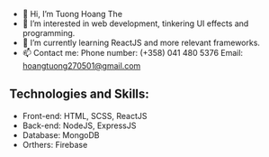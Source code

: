 - 👋 Hi, I’m Tuong Hoang The
- 👀 I’m interested in web development, tinkering UI effects and programming. 
- 🌱 I’m currently learning ReactJS and more relevant frameworks.
- 📫 Contact me: 
      Phone number: (+358) 041 480 5376
      Email: hoangtuong270501@gmail.com
      
      
## Technologies and Skills:
* Front-end: HTML, SCSS, ReactJS
* Back-end: NodeJS, ExpressJS
* Database: MongoDB
* Orthers: Firebase
 

<!---
HTTuong/HTTuong is a ✨ special ✨ repository because its `README.md` (this file) appears on your GitHub profile.
You can click the Preview link to take a look at your changes.
--->

